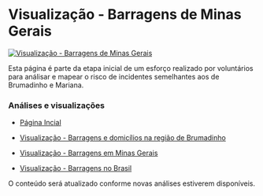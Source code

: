 # Visualização - Barragens de Minas Gerais #

[![Visualização - Barragens de Minas Gerais](https://raw.githubusercontent.com/edumagol/Analise-Mapemaneto-Risco-Barragems-Brasil/master/Dataviz/Barragens_MG_Macro.png)](https://raw.githubusercontent.com/edumagol/Analise-Mapemaneto-Risco-Barragems-Brasil/master/Dataviz/Barragens_MG_Macro.png)

Esta página é parte da etapa inicial de um esforço realizado por voluntários para análisar e mapear o risco de incidentes semelhantes aos de Brumadinho e Mariana.

### Análises e visualizações ###

* [ Página Incial ]( https://luizbweb.github.io/ )

* [ Visualização - Barragens e domicílios na região de Brumadinho ]( https://luizbweb.github.io/Analise-Mapemaneto-Risco-Barragems-Brasil/barragens_brumadinho )

* [ Visualização - Barragens em Minas Gerais ]( https://luizbweb.github.io/Analise-Mapemaneto-Risco-Barragems-Brasil/barragens_mg )

* [ Visualização - Barragens no Brasil ]( https://luizbweb.github.io/Analise-Mapemaneto-Risco-Barragems-Brasil/barragens_brasil )

O conteúdo será atualizado conforme novas análises estiverem disponíveis.


